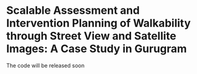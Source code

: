 # Scalable Assessment and Intervention Planning of Walkability through Street View and Satellite Images: A Case Study in Gurugram
The code will be released soon
